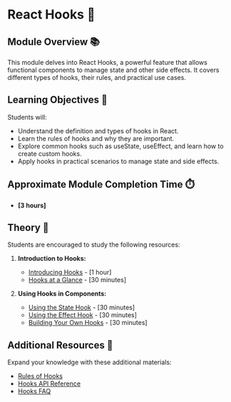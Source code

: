 # React Hooks 🌟

## Module Overview 📚

This module delves into React Hooks, a powerful feature that allows functional components to manage state and other side effects. It covers different types of hooks, their rules, and practical use cases.

## Learning Objectives 🎯

Students will:

- Understand the definition and types of hooks in React.
- Learn the rules of hooks and why they are important.
- Explore common hooks such as useState, useEffect, and learn how to create custom hooks.
- Apply hooks in practical scenarios to manage state and side effects.

## Approximate Module Completion Time ⏱️

- **[3 hours]**

## Theory 📖

Students are encouraged to study the following resources:

1. **Introduction to Hooks:**
   - [Introducing Hooks](https://reactjs.org/docs/hooks-intro.html) - [1 hour]
   - [Hooks at a Glance](https://reactjs.org/docs/hooks-overview.html) - [30 minutes]

2. **Using Hooks in Components:**
   - [Using the State Hook](https://reactjs.org/docs/hooks-state.html) - [30 minutes]
   - [Using the Effect Hook](https://reactjs.org/docs/hooks-effect.html) - [30 minutes]
   - [Building Your Own Hooks](https://reactjs.org/docs/hooks-custom.html) - [30 minutes]

## Additional Resources 📘

Expand your knowledge with these additional materials:

- [Rules of Hooks](https://reactjs.org/docs/hooks-rules.html)
- [Hooks API Reference](https://reactjs.org/docs/hooks-reference.html)
- [Hooks FAQ](https://reactjs.org/docs/hooks-faq.html)
